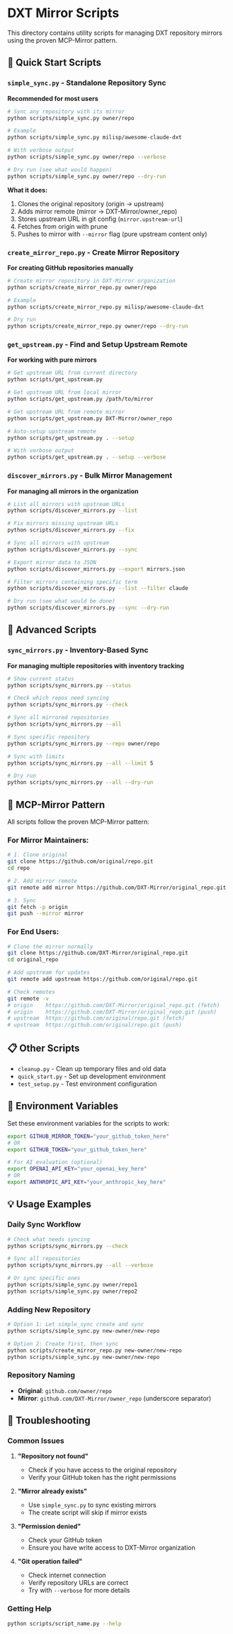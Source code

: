 # DXT Mirror Scripts

This directory contains utility scripts for managing DXT repository mirrors using the proven MCP-Mirror pattern.

## 🚀 Quick Start Scripts

### `simple_sync.py` - Standalone Repository Sync
**Recommended for most users**

```bash
# Sync any repository with its mirror
python scripts/simple_sync.py owner/repo

# Example
python scripts/simple_sync.py milisp/awesome-claude-dxt

# With verbose output
python scripts/simple_sync.py owner/repo --verbose

# Dry run (see what would happen)
python scripts/simple_sync.py owner/repo --dry-run
```

**What it does:**
1. Clones the original repository (origin → upstream)
2. Adds mirror remote (mirror → DXT-Mirror/owner_repo)  
3. Stores upstream URL in git config (`mirror.upstream-url`)
4. Fetches from origin with prune
5. Pushes to mirror with `--mirror` flag (pure upstream content only)

### `create_mirror_repo.py` - Create Mirror Repository
**For creating GitHub repositories manually**

```bash
# Create mirror repository in DXT-Mirror organization
python scripts/create_mirror_repo.py owner/repo

# Example
python scripts/create_mirror_repo.py milisp/awesome-claude-dxt

# Dry run
python scripts/create_mirror_repo.py owner/repo --dry-run
```

### `get_upstream.py` - Find and Setup Upstream Remote
**For working with pure mirrors**

```bash
# Get upstream URL from current directory
python scripts/get_upstream.py

# Get upstream URL from local mirror
python scripts/get_upstream.py /path/to/mirror

# Get upstream URL from remote mirror
python scripts/get_upstream.py DXT-Mirror/owner_repo

# Auto-setup upstream remote
python scripts/get_upstream.py . --setup

# With verbose output
python scripts/get_upstream.py . --setup --verbose
```

### `discover_mirrors.py` - Bulk Mirror Management
**For managing all mirrors in the organization**

```bash
# List all mirrors with upstream URLs
python scripts/discover_mirrors.py --list

# Fix mirrors missing upstream URLs
python scripts/discover_mirrors.py --fix

# Sync all mirrors with upstream
python scripts/discover_mirrors.py --sync

# Export mirror data to JSON
python scripts/discover_mirrors.py --export mirrors.json

# Filter mirrors containing specific term
python scripts/discover_mirrors.py --list --filter claude

# Dry run (see what would be done)
python scripts/discover_mirrors.py --sync --dry-run
```

## 🔧 Advanced Scripts

### `sync_mirrors.py` - Inventory-Based Sync
**For managing multiple repositories with inventory tracking**

```bash
# Show current status
python scripts/sync_mirrors.py --status

# Check which repos need syncing
python scripts/sync_mirrors.py --check

# Sync all mirrored repositories
python scripts/sync_mirrors.py --all

# Sync specific repository
python scripts/sync_mirrors.py --repo owner/repo

# Sync with limits
python scripts/sync_mirrors.py --all --limit 5

# Dry run
python scripts/sync_mirrors.py --all --dry-run
```

## 🔄 MCP-Mirror Pattern

All scripts follow the proven MCP-Mirror pattern:

### For Mirror Maintainers:
```bash
# 1. Clone original
git clone https://github.com/original/repo.git
cd repo

# 2. Add mirror remote  
git remote add mirror https://github.com/DXT-Mirror/original_repo.git

# 3. Sync
git fetch -p origin
git push --mirror mirror
```

### For End Users:
```bash
# Clone the mirror normally
git clone https://github.com/DXT-Mirror/original_repo.git
cd original_repo

# Add upstream for updates
git remote add upstream https://github.com/original/repo.git

# Check remotes
git remote -v
# origin    https://github.com/DXT-Mirror/original_repo.git (fetch)
# origin    https://github.com/DXT-Mirror/original_repo.git (push)  
# upstream  https://github.com/original/repo.git (fetch)
# upstream  https://github.com/original/repo.git (push)
```

## 📋 Other Scripts

- `cleanup.py` - Clean up temporary files and old data
- `quick_start.py` - Set up development environment
- `test_setup.py` - Test environment configuration

## 🔑 Environment Variables

Set these environment variables for the scripts to work:

```bash
export GITHUB_MIRROR_TOKEN="your_github_token_here"
# OR
export GITHUB_TOKEN="your_github_token_here"

# For AI evaluation (optional)
export OPENAI_API_KEY="your_openai_key_here"
# OR  
export ANTHROPIC_API_KEY="your_anthropic_key_here"
```

## 💡 Usage Examples

### Daily Sync Workflow
```bash
# Check what needs syncing
python scripts/sync_mirrors.py --check

# Sync all repositories
python scripts/sync_mirrors.py --all --verbose

# Or sync specific ones
python scripts/simple_sync.py owner/repo1
python scripts/simple_sync.py owner/repo2
```

### Adding New Repository
```bash
# Option 1: Let simple_sync create and sync
python scripts/simple_sync.py new-owner/new-repo

# Option 2: Create first, then sync
python scripts/create_mirror_repo.py new-owner/new-repo
python scripts/simple_sync.py new-owner/new-repo
```

### Repository Naming
- **Original**: `github.com/owner/repo`
- **Mirror**: `github.com/DXT-Mirror/owner_repo` (underscore separator)

## 🛟 Troubleshooting

### Common Issues

1. **"Repository not found"**
   - Check if you have access to the original repository
   - Verify your GitHub token has the right permissions

2. **"Mirror already exists"**
   - Use `simple_sync.py` to sync existing mirrors
   - The create script will skip if mirror exists

3. **"Permission denied"**
   - Check your GitHub token
   - Ensure you have write access to DXT-Mirror organization

4. **"Git operation failed"**
   - Check internet connection
   - Verify repository URLs are correct
   - Try with `--verbose` for more details

### Getting Help
```bash
python scripts/script_name.py --help
```